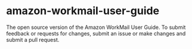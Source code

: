 # amazon-workmail-user-guide
The open source version of the Amazon WorkMail User Guide. To submit feedback or requests for changes, submit an issue or make changes and submit a pull request.
